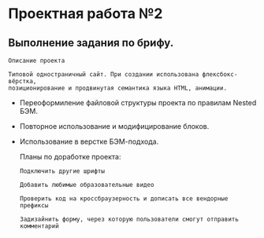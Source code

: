 Проектная работа №2
=====================
**Выполнение задания по брифу.**
-----------------------------------
    Описание проекта
    
    Типовой одностраничный сайт. При создании использована флексбокс-вёрстка,
    позиционирование и продвинутая семантика языка HTML, анимации.


* Переоформиление файловой структуры проекта по правилам Nested БЭМ.
* Повторное использование и модифицирование блоков.
* Использование в верстке БЭМ-подхода.

    Планы по доработке проекта:



    ```Подключить другие шрифты```

    ```Добавить любимые образовательные видео```

    ```Проверить код на кроссбраузерность и дописать все вендорные префиксы```

    ```Задизайнить форму, через которую пользователи смогут отправить комментарий```

